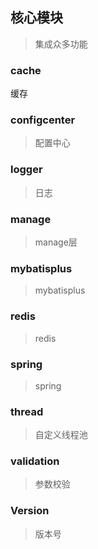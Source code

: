 ## 核心模块
> 集成众多功能

### cache
缓存

### configcenter
> 配置中心

### logger
> 日志

### manage
> manage层

### mybatisplus
> mybatisplus

### redis
> redis

### spring
> spring

### thread
> 自定义线程池

### validation
>参数校验

### Version
> 版本号